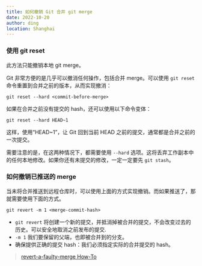 ```yaml
---
title: 如何撤销 Git 合并 git merge
date: 2022-10-20
author: ding
location: Shanghai
---
```



### 使用 git reset

此方法只能撤销本地 git merge。

Git 非常方便的是几乎可以撤消任何操作，包括合并 merge。可以使用 `git reset` 命令重置到合并之前的版本，从而实现撤消：

```
git reset --hard <commit-before-merge>
```

如果在合并之前没有提交的 hash，还可以使用以下命令变体：

```
git reset --hard HEAD~1
```

这样，使用“HEAD~1”，让 Git 回到当前 HEAD 之前的提交，通常都是合并之前的一次提交。

需要注意的是，在这两种情况下，都需要使用 `--hard` 选项。这将丢弃工作副本中的任何本地修改。如果你还有未提交的修改，一定一定要先 `git stash`。


### 如何撤销已推送的 merge

当未将合并推送到远程仓库时，可以使用上面的方式实现撤销。而如果推送了，那就需要使用下面的方式。

```
git revert -m 1 <merge-commit-hash>
```

* `git revert` 将创建一个新的提交，并抵消掉被合并的提交，不会改变过去的历史。可以安全地取消之前发布的提交.
* `-m 1` 我们要保留的父端，也即被合并到的分支。
* 确保提供正确的提交 hash：我们必须指定实际的合并提交的 hash。


> [revert-a-faulty-merge How-To](https://github.com/git/git/blob/master/Documentation/howto/revert-a-faulty-merge.txt)